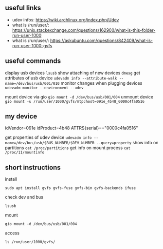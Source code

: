 ## useful links
* udev infos: https://wiki.archlinux.org/index.php/Udev
* what is /run/user/: https://unix.stackexchange.com/questions/162900/what-is-this-folder-run-user-1000
* what is /run/user/: https://askubuntu.com/questions/842409/what-is-run-user-1000-gvfs

## useful commands
display usb devices `lsusb`
show attaching of new devices `dmesg`
get attributes of usb device `udevadm info --attribute-walk --name=/dev/bus/usb/001/010`
monitor changes when plugging devices `udevadm monitor --environment --udev`

mount device via gio `gio mount -d /dev/bus/usb/001/004`
unmount device `gio mount -u /run/user/1000/gvfs/mtp:host=091e_4b48_0000c4fa0516`

## my device
idVendor=091e
idProduct=4b48
ATTRS{serial}=="0000c4fa0516"

get properties of udev device `udevadm info --name=/dev/bus/usb/$BUS_NUMBER/$DEV_NUMBER --query=property`
show info on partitions `cat /proc/partitions`
get info on mount process `cat /proc/11/mountinfo`


## short instructions
install 
```shell script
sudo apt install gvfs gvfs-fuse gvfs-bin gvfs-backends ifuse
```
check dev and bus
```shell script
lsusb
```
mount
```shell script
gio mount -d /dev/bus/usb/001/004
```
access
```shell script
ls /run/user/1000/gvfs/
```